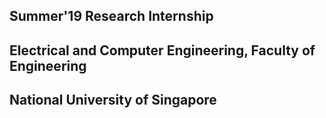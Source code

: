 ## Summer'19 Research Internship
## Electrical and Computer Engineering, Faculty of Engineering
## National University of Singapore
